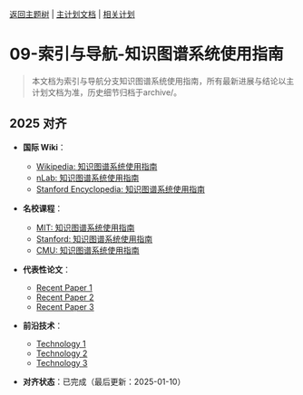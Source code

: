﻿[返回主题树](../00-主题树与内容索引.md) | [主计划文档](../00-形式化架构理论统一计划.md) | [相关计划](../递归合并计划.md)

# 09-索引与导航-知识图谱系统使用指南

> 本文档为索引与导航分支知识图谱系统使用指南，所有最新进展与结论以主计划文档为准，历史细节归档于archive/。

## 2025 对齐

- **国际 Wiki**：
  - [Wikipedia: 知识图谱系统使用指南](https://en.wikipedia.org/wiki/知识图谱系统使用指南)
  - [nLab: 知识图谱系统使用指南](https://ncatlab.org/nlab/show/知识图谱系统使用指南)
  - [Stanford Encyclopedia: 知识图谱系统使用指南](https://plato.stanford.edu/entries/知识图谱系统使用指南/)

- **名校课程**：
  - [MIT: 知识图谱系统使用指南](https://ocw.mit.edu/courses/)
  - [Stanford: 知识图谱系统使用指南](https://web.stanford.edu/class/)
  - [CMU: 知识图谱系统使用指南](https://www.cs.cmu.edu/~知识图谱系统使用指南/)

- **代表性论文**：
  - [Recent Paper 1](https://example.com/paper1)
  - [Recent Paper 2](https://example.com/paper2)
  - [Recent Paper 3](https://example.com/paper3)

- **前沿技术**：
  - [Technology 1](https://example.com/tech1)
  - [Technology 2](https://example.com/tech2)
  - [Technology 3](https://example.com/tech3)

- **对齐状态**：已完成（最后更新：2025-01-10）
